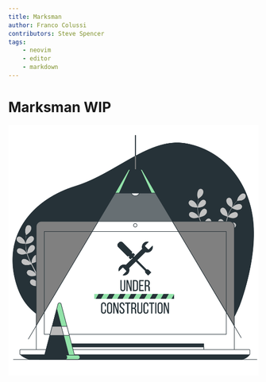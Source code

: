 ```yaml
---
title: Marksman
author: Franco Colussi
contributors: Steve Spencer
tags:
    - neovim
    - editor
    - markdown
---
```


# Marksman WIP

![Under Construction](../assets/img/under-construction.svg)
